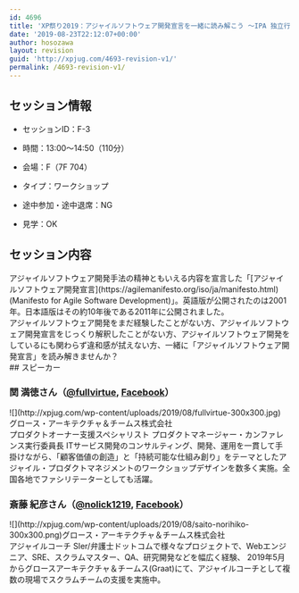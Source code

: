 ```yaml
---
id: 4696
title: 'XP祭り2019：アジャイルソフトウェア開発宣言を一緒に読み解こう ～IPA 独立行政法人 情報処理推進機構からの贈り物～（関 満徳さん、斎藤 紀彦、他数名）'
date: '2019-08-23T22:12:07+00:00'
author: hosozawa
layout: revision
guid: 'http://xpjug.com/4693-revision-v1/'
permalink: /4693-revision-v1/
---
```


## セッション情報

- セッションID：F-3
- 時間：13:00～14:50（110分）
- 会場：F（7F 704）
- タイプ：ワークショップ

- 途中参加・途中退席：NG
- 見学：OK

## セッション内容

<div>アジャイルソフトウェア開発手法の精神ともいえる内容を宣言した<wbr></wbr>「[アジャイルソフトウェア開発宣言](https://agilemanifesto.org/iso/ja/manifesto.html)(Manifesto for Agile Software Development)」。<wbr></wbr>英語版が公開されたのは2001年。<wbr></wbr>日本語版はその約10年後である2011年に公開されました。</div><div>アジャイルソフトウェア開発をまだ経験したことがない方、<wbr></wbr>アジャイルソフトウェア開発宣言をじっくり解釈したことがない方<wbr></wbr>、<wbr></wbr>アジャイルソフトウェア開発をしているにも関わらず違和感が拭え<wbr></wbr>ない方、一緒に「アジャイルソフトウェア開発宣言」<wbr></wbr>を読み解きませんか？</div>## スピーカー

### 関 満徳さん（[@fullvirtue](https://twitter.com/fullvirtue), [Facebook](https://www.facebook.com/fullvirtue)）

<div class="profile">![](http://xpjug.com/wp-content/uploads/2019/08/fullvirtue-300x300.jpg)

<div><div>グロース・アーキテクチャ＆チームス株式会社</div></div><div>プロダクトオーナー支援スペシャリスト  
プロダクトマネージャー・カンファレンス実行委員長  
ITサービス開発のコンサルティング、開発、<wbr></wbr>運用を一貫して手掛けながら、「顧客価値の創造」と「<wbr></wbr>持続可能な仕組み創り」をテーマとしたアジャイル・<wbr></wbr>プロダクトマネジメントのワークショップデザインを数多く実施。<wbr></wbr>全国各地でファシリテーターとしても活躍。</div></div>

### 斎藤 紀彦さん（[@nolick1219](https://twitter.com/nolick1219), [Facebook](https://www.facebook.com/norihiko.saito.33)）

<div class="profile"><div><div>![](http://xpjug.com/wp-content/uploads/2019/08/saito-norihiko-300x300.png)グロース・アーキテクチャ＆チームス株式会社</div></div>アジャイルコーチ  
SIer/弁護士ドットコムで様々なプロジェクトで、<wbr></wbr>Webエンジニア、SRE、スクラムマスター、QA、<wbr></wbr>研究開発などを幅広く経験、  
2019年5月からグロースアーキテクチャ＆チームス(<wbr></wbr>Graat)にて、<wbr></wbr>アジャイルコーチとして複数の現場でスクラムチームの支援を実施<wbr></wbr>中。

</div>